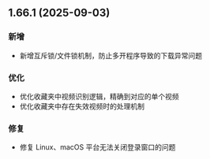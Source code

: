 ## 1.66.1 (2025-09-03)
### 新增
* 新增互斥锁/文件锁机制，防止多开程序导致的下载异常问题

### 优化
* 优化收藏夹中视频识别逻辑，精确到对应的单个视频
* 优化收藏夹中存在失效视频时的处理机制

### 修复
* 修复 Linux、macOS 平台无法关闭登录窗口的问题